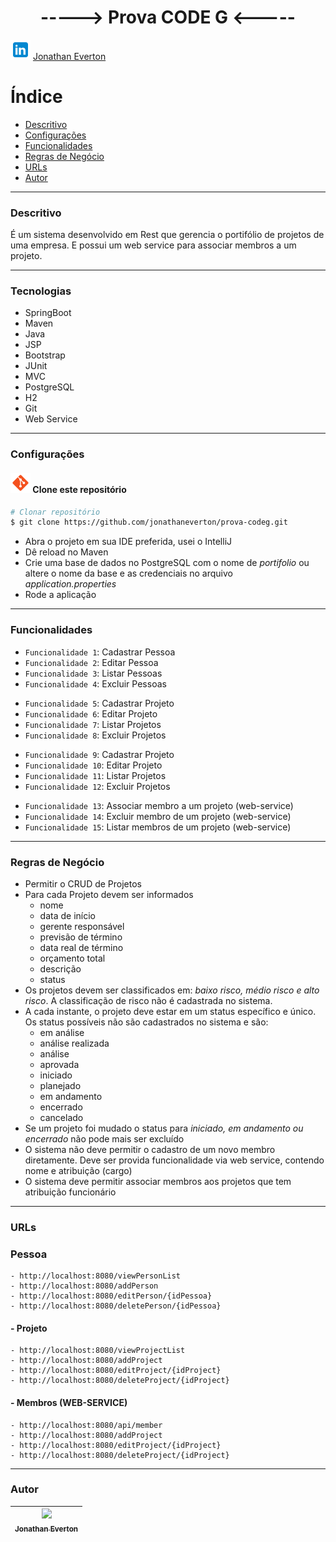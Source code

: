 <h1 align="center"> -----> Prova CODE G <----- </h1>

![Link](./assets/linkedin.png) [Jonathan Everton](https://www.linkedin.com/in/jonathan-everton/)

# Índice
* [Descritivo](#Descritivo)
* [Configurações](#Configurações)
* [Funcionalidades](#Funcionalidades)
* [Regras de Negócio](#Regras-de-Negócio)
* [URLs](#URLs)
* [Autor](#Autor)

---
### Descritivo
É um sistema desenvolvido em Rest que gerencia o portifólio de projetos de uma empresa.
E possui um web service para associar membros a um projeto.

---
### Tecnologias
- SpringBoot
- Maven
- Java
- JSP
- Bootstrap
- JUnit
- MVC
- PostgreSQL
- H2
- Git
- Web Service

---
### Configurações
#### ![git](./assets/git.png) Clone este repositório
```bash 
# Clonar repositório
$ git clone https://github.com/jonathaneverton/prova-codeg.git
```
- Abra o projeto em sua IDE preferida, usei o IntelliJ
- Dê reload no Maven
- Crie uma base de dados no PostgreSQL com o nome de *portifolio* ou altere o nome da base e as credenciais no arquivo *application.properties*
- Rode a aplicação

---
### Funcionalidades

+ `Funcionalidade 1`: Cadastrar Pessoa
+ `Funcionalidade 2`: Editar Pessoa
+ `Funcionalidade 3`: Listar Pessoas
+ `Funcionalidade 4`: Excluir Pessoas

- `Funcionalidade 5`: Cadastrar Projeto
- `Funcionalidade 6`: Editar Projeto
- `Funcionalidade 7`: Listar Projetos
- `Funcionalidade 8`: Excluir Projetos

+ `Funcionalidade 9`: Cadastrar Projeto
+ `Funcionalidade 10`: Editar Projeto
+ `Funcionalidade 11`: Listar Projetos
+ `Funcionalidade 12`: Excluir Projetos

- `Funcionalidade 13`: Associar membro a um projeto (web-service)
- `Funcionalidade 14`: Excluir membro de um projeto (web-service)
- `Funcionalidade 15`: Listar membros de um projeto (web-service)

---
### Regras de Negócio
+ Permitir o CRUD de Projetos
+ Para cada Projeto devem ser informados 
  + nome
  + data de início
  + gerente responsável 
  + previsão de término
  + data real de término
  + orçamento total
  + descrição
  + status
+ Os projetos devem ser classificados em: *baixo risco, médio risco e alto risco*. A
    classificação de risco não é cadastrada no sistema.
+ A cada instante, o projeto deve estar em um status específico e único. Os status
  possíveis não são cadastrados no sistema e são: 
  + em análise
  + análise realizada
  + análise 
  + aprovada
  + iniciado
  + planejado
  + em andamento
  + encerrado
  + cancelado
+ Se um projeto foi mudado o status para *iniciado, em andamento ou encerrado* não pode
  mais ser excluído
+ O sistema não deve permitir o cadastro de um novo membro diretamente. Deve ser
  provida funcionalidade via web service, contendo nome e atribuição (cargo)
+ O sistema deve permitir associar membros aos projetos que tem atribuição funcionário

---
### URLs
### Pessoa
```
- http://localhost:8080/viewPersonList
- http://localhost:8080/addPerson
- http://localhost:8080/editPerson/{idPessoa}
- http://localhost:8080/deletePerson/{idPessoa}
```
####  - Projeto
```
- http://localhost:8080/viewProjectList
- http://localhost:8080/addProject
- http://localhost:8080/editProject/{idProject}
- http://localhost:8080/deleteProject/{idProject}
```
####  - Membros (WEB-SERVICE)
```
- http://localhost:8080/api/member
- http://localhost:8080/addProject
- http://localhost:8080/editProject/{idProject}
- http://localhost:8080/deleteProject/{idProject}
```

---
### Autor
| [<img loading="lazy" src="https://avatars.githubusercontent.com/u/4580771?v=4" width=115><br><sub>Jonathan Everton</sub>](https://github.com/jonathaneverton) |
|:-------------------------------------------------------------------------------------------------------------------------------------------------------------:|
